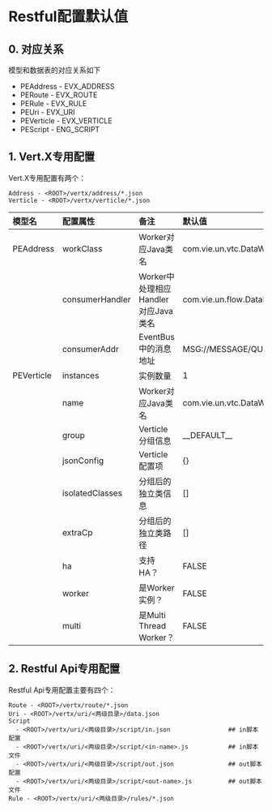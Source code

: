 # Restful配置默认值

## 0. 对应关系

模型和数据表的对应关系如下

* PEAddress - EVX\_ADDRESS
* PERoute - EVX\_ROUTE
* PERule - EVX\_RULE
* PEUri - EVX\_URI
* PEVerticle - EVX\_VERTICLE
* PEScript - ENG\_SCRIPT

## 1. Vert.X专用配置

Vert.X专用配置有两个：

```
Address - <ROOT>/vertx/address/*.json
Verticle - <ROOT>/vertx/verticle/*.json
```

| 模型名 | 配置属性 | 备注 | 默认值 |
| :--- | :--- | :--- | :--- |
| PEAddress | workClass | Worker对应Java类名 | com.vie.un.vtc.DataWorker |
|  | consumerHandler | Worker中处理相应Handler对应Java类名 | com.vie.un.flow.DataReplier |
|  | consumerAddr | EventBus中的消息地址 | MSG://MESSAGE/QUEUE/DATA |
| PEVerticle | instances | 实例数量 | 1 |
|  | name | Worker对应Java类名 | com.vie.un.vtc.DataWorker |
|  | group | Verticle分组信息 | \_\_DEFAULT\_\_ |
|  | jsonConfig | Verticle配置项 | {} |
|  | isolatedClasses | 分组后的独立类信息 | \[\] |
|  | extraCp | 分组后的独立类路径 | \[\] |
|  | ha | 支持HA？ | FALSE |
|  | worker | 是Worker实例？ | FALSE |
|  | multi | 是Multi Thread Worker？ | FALSE |

## 2. Restful Api专用配置

Restful Api专用配置主要有四个：

```
Route - <ROOT>/vertx/route/*.json
Uri - <ROOT>/vertx/uri/<两级目录>/data.json
Script
  - <ROOT>/vertx/uri/<两级目录>/script/in.json                ## in脚本配置
  - <ROOT>/vertx/uri/<两级目录>/script/<in-name>.js           ## in脚本文件
  - <ROOT>/vertx/uri/<两级目录>/script/out.json               ## out脚本配置
  - <ROOT>/vertx/uri/<两级目录>/script/<out-name>.js          ## out脚本文件
Rule - <ROOT>/vertx/uri/<两级目录>/rules/*.json

```



